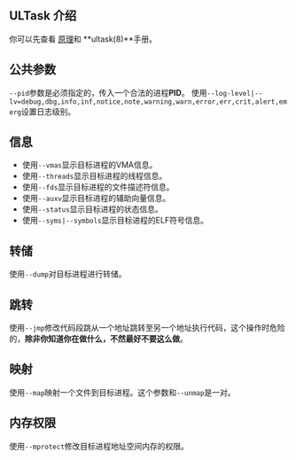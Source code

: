 
## ULTask 介绍

你可以先查看 [原理](./THEORY.md)和 **ultask(8)**手册。


## 公共参数

`--pid`参数是必须指定的，传入一个合法的进程**PID**。
使用`--log-level|--lv=debug,dbg,info,inf,notice,note,warning,warn,error,err,crit,alert,emerg`设置日志级别。


## 信息

- 使用`--vmas`显示目标进程的VMA信息。
- 使用`--threads`显示目标进程的线程信息。
- 使用`--fds`显示目标进程的文件描述符信息。
- 使用`--auxv`显示目标进程的辅助向量信息。
- 使用`--status`显示目标进程的状态信息。
- 使用`--syms|--symbols`显示目标进程的ELF符号信息。


## 转储

使用`--dump`对目标进程进行转储。


## 跳转

使用`--jmp`修改代码段跳从一个地址跳转至另一个地址执行代码，这个操作时危险的，**除非你知道你在做什么，不然最好不要这么做**。


## 映射

使用`--map`映射一个文件到目标进程。这个参数和`--unmap`是一对。


## 内存权限

使用`--mprotect`修改目标进程地址空间内存的权限。
